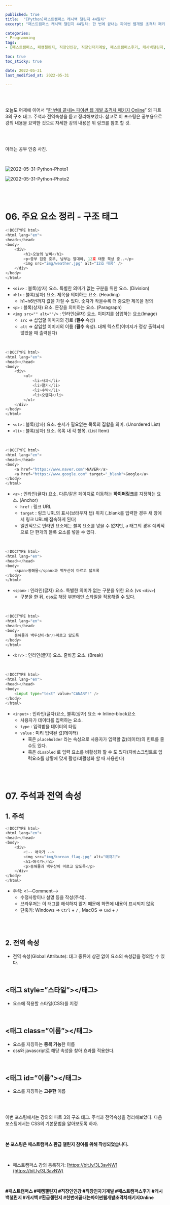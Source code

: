 ```yaml
---

published: true
title:  "[Python]패스트캠퍼스 캐시백 챌린지 44일차"
excerpt: "패스트캠퍼스 캐시백 챌린지 44일차: 한 번에 끝내는 파이썬 웹개발 초격차 패키지 Online"

categories:
- Programming
tags:
- [패스트캠퍼스, 패캠챌린지, 직장인인강, 직장인자기계발, 패스트캠퍼스후기, 캐시백챌린지, 캐시백, 환급챌린지, 한번에끝내는파이썬웹개발초격차패키지Online]

toc: true
toc_sticky: true

date: 2022-05-31
last_modified_at: 2022-05-31

---
```

<br/><br/>

오늘도 어제에 이어서 “[한 번에 끝내는 파이썬 웹 개발 초격차 패키지 Online](https://fastcampus.co.kr/dev_online_pyweb)” 의 파트 3의 구조 태그. 주석과 전역속성을 듣고 정리해보았다. 참고로 이 포스팅은 공부용으로 강의 내용을 요약한 것으로 자세한 강의 내용은 위 링크를 참조 할 것.

<br/><br/>

아래는 공부 인증 사진. 

<br/>

![2022-05-31-Python-Photo1](/assets/images/2022-05-31-Python-Photo/2022-05-31-Python-Photo1.jpg)

![2022-05-31-Python-Photo2](/assets/images/2022-05-31-Python-Photo/2022-05-31-Python-Photo2.jpg)

<br/><br/>

# 06. 주요 요소 정리 - 구조 태그

```python
<!DOCTYPE html>
<html lang="en">
<head></head>
<body>
    <div>
        <h1>오늘의 날씨</h1>
        <p>중부 집중 호우, 남부는 열대야, 12호 태풍 북상 중..</p>
        <img src="img/weather.jpg" alt="12호 태풍" />
    </div>
</body>
</html>
```

- `<div>` : 블록(상자) 요소. 특별한 의미가 없는 구분을 위한 요소. (Division)
- `<h1>` : 블록(상자) 요소. 제목을 의미하는 요소. (Heading)
    - h1~h6번까지 값을 가질 수 있다. 숫자가 작을수록 더 중요한 제목을 정의
- `<p>` : 블록(상자) 요소. 문장을 의미하는 요소. (Paragraph)
- `<img src="" alt=""/>` : 인라인(글자) 요소. 이미지를 삽입하는 요소(Image)
    - `src` ⇒ 삽입할 이미지의 경로 (**필수** 속성)
    - `alt` ⇒ 삽입할 이미지의 이름 (**필수** 속성). 대체 텍스트(이미지가 정상 출력되지 않았을 때 출력된다)

<br/>

```python
<!DOCTYPE html>
<html lang="en">
<head></head>
<body>
    <div>
        <ul>
            <li>사과</li>
            <li>딸기</li>
            <li>수박</li>
            <li>오렌지</li>
        </ul>
    </div>
</body>
</html>
```

- `<ul>` : 블록(상자) 요소. 순서가 필요없는 목록의 집합을 의미. (Unordered List)
- `<li>` : 블록(상자) 요소. 목록 내 각 항목. (List Item)

<br/>

```python
<!DOCTYPE html>
<html lang="en">
<head></head>
<body>
    <a href="https://www.naver.com">NAVER</a>
    <a href="https://www.google.com" target="_blank">Google</a>
</body>
</html>
```

- `<a>` : 인라인(글자) 요소. 다른/같은 페이지로 이동하는 **하이퍼링크**를 지정하는 요소. (Anchor)
    - `href` : 링크 URL
    - `target` : 링크 URL의 표시(브라우저 탭) 위치 (_blank를 입력한 경우 새 창에서 링크 URL에 접속하게 된다)
    - 일반적으로 인라인 요소에는 블록 요소를 넣을 수 없지만, a 태그의 경우 예외적으로 단 한개의 블록 요소를 넣을 수 있다.

<br/>

```python
<!DOCTYPE html>
<html lang="en">
<head></head>
<body>
    <span>동해물</span>과 백두산이 마르고 닳도록
</body>
</html>
```

- `<span>` : 인라인(글자) 요소. 특별한 의미가 없는 구분을 위한 요소 (vs `<div>`)
    - 구분을 한 뒤, css로 해당 부분에만 스타일을 적용해줄 수 있다.

<br/>

```python
<!DOCTYPE html>
<html lang="en">
<head></head>
<body>
    동해물과 백두산이<br/>마르고 닳도록
</body>
</html>
```

- `<br/>` : 인라인(글자) 요소. 줄바꿈 요소. (Break)

<br/>

```python
<!DOCTYPE html>
<html lang="en">
<head></head>
<body>
    <input type="text" value="CANARY!" />
</body>
</html>
```

- `<input>` : 인라인(글자)요소, 블록(상자) 요소 ⇒ Inline-block요소
    - 사용자가 데이터를 입력하는 요소.
    - `type` : 입력받을 데이터의 타입
    - `value` : 미리 입력된 값(데이터)
        - 혹은 `placeholder` 라는 속성으로 사용자가 입력할 값(데이터)의 힌트를 줄 수도 있다.
        - 혹은 `disabled` 로 입력 요소를 비활성화 할 수 도 있다(자바스크립트로 입력요소를 상황에 맞게 활성/비활성화 할 때 사용한다)

<br/><br/>

# 07. 주석과 전역 속성

## 1. 주석

```python
<!DOCTYPE html>
<html lang="en">
<head></head>
<body>
    <div>
        <!-- 애국가 -->
        <img src="img/korean_flag.jpg" alt="태극기">
        <h1>애국가</h1>
        <p>동해물과 백두산이 마르고 닳도록</p>
    </div>
</body>
</html>
```

- 주석: <!—Comment—>
    - 수정사항이나 설명 등을 작성(주석).
    - 브라우저는 이 태그를 해석하지 않기 때문에 화면에 내용이 표시되지 않음
    - 단축키: Windows ⇒ `Ctrl` + `/` , MacOS ⇒ `Cmd` + `/`

<br/><br/>

## 2. 전역 속성

- 전역 속성(Global Attribute): 태그 종류에 상관 없이 요소의 속성값을 정의할 수 있다.

<br/>

## <태그 style=”스타일”></태그>

- 요소에 적용할 스타일(CSS)를 지정

<br/>

## <태그 class=”이름”></태그>

- 요소를 지칭하는 **중복 가능**한 이름
- css와 javascript로 해당 속성을 찾아 효과를 적용한다.

<br/>

## <태그 id=”이름”></태그>

- 요소를 지칭하는 **고유한** 이름

<br/><br/>

이번 포스팅에서는 강의의 파트 3의 구조 태그. 주석과 전역속성을 정리해보았다. 다음 포스팅에서는 CSS의 기본문법을 알아보도록 하자.

<br/>

**본 포스팅은 패스트캠퍼스 환급 챌린지 참여를 위해 작성되었습니다.**

<br/>

- 패스트캠퍼스 강의 등록하기: [https://bit.ly/3L3avNW](https://bit.ly/3L3avNW)

<br/>

**#패스트캠퍼스 #패캠챌린지 #직장인인강 #직장인자기계발 #패스트캠퍼스후기 #캐시백챌린지 #캐시백 #환급챌린지 #한번에끝내는파이썬웹개발초격차패키지Online**
